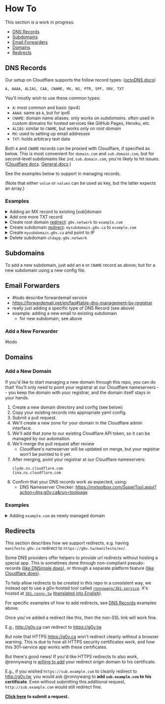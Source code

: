 # How To

This section is a work in progress.

- [DNS Records](#dns-records)
- [Subdomains](#subdomains)
- [Email Forwarders](#email-forwarders)
- [Domains](#domains)
- [Redirects](#redirects)

## DNS Records

Our setup on Cloudflare supports the follow record types: ([octoDNS docs][])

    A, AAAA, ALIAS, CAA, CNAME, MX, NS, PTR, SPF, SRV, TXT

You'll mostly wish to use these common types:
- `A`: most common and basic (ipv4)
- `AAAA`: same as `A`, but for ipv6
- `CNAME`: domain name aliases. only works on _subdomains_. often used in custom domains for hosted services like GitHub Pages, Heroku, etc.
- `ALIAS`: similar to `CNAME`, but works only on _root domain_
- `MX`: used to setting up email addresses
- `TXT`: holds arbitrary text data

Both `A` and `CNAME` records can be proxied with Cloudflare, if specified as below.
This is most convenient for `domain.com` and `sub.domain.com`, but for second-level subdomains like `2nd.sub.domain.com`, you're likely to hit issues.
([Cloudflare docs][]. [General docs][2nd-level-subdomain].)

   [Cloudflare docs]: https://support.cloudflare.com/hc/en-us/articles/200169626-What-subdomains-are-appropriate-for-orange-gray-clouds-
   [2nd-level-subdomain]: https://serverfault.com/questions/104160/wildcard-ssl-certificate-for-second-level-subdomain

See the examples below to support in managing records.

(Note that either `value` or `values` can be used as key, but the latter expects an array.)

### Examples

<details>
  <summary>Adding an MX record to existing [sub]domain</summary>

```diff
diff --git a/g0v.ca.domain/g0v.ca.yaml b/g0v.ca.domain/g0v.ca.yaml
index 3050a90..474481e 100644
--- a/g0v.ca./g0v.ca.yaml
+++ b/g0v.ca./g0v.ca.yaml
@@ -15,3 +15,7 @@
       - 301 https://g0v.tw/
   - type: ALIAS
     value: 301.ronny.tw.
+  - type: MX
+    values:
+      - exchange: mx.example.com.
+        preference: 10
```

</details>

<details>
  <summary>Add one more TXT record</summary>

```diff
diff --git a/g0v.ca.domain/g0v.ca.yaml b/g0v.ca.domain/g0v.ca.yaml
index 3050a90..2a62d42 100644
--- a/g0v.ca./g0v.ca.yaml
+++ b/g0v.ca./g0v.ca.yaml
@@ -6,6 +6,7 @@
       - admin=patcon
       # Used for 301 redirect service below
       - 301 https://g0v.tw/
+      - google-site-verification=1234-abcd-5678-EFGH
   - type: ALIAS
     value: 301.ronny.tw.
```

</details>

<details>
  <summary>Create root domain <a href="#redirects">redirect</a>: <code>g0v.network</code> to <code>example.com</code></summary>

```diff
diff --git a/g0v.network.domain/g0v.network.yaml b/g0v.network.domain/g0v.network.yaml
index aca1501..8049f5d 100644
--- a/g0v.network./g0v.network.yaml
+++ b/g0v.network./g0v.network.yaml
@@ -42,3 +42,9 @@
         preference: 10
       - exchange: mx2.forwardemail.net.
         preference: 10
+  - type: TXT
+    values:
+      # Used for 301 redirect service below
+      - 301 https://example.com/
+  - type: ALIAS
+    value: 301.ronny.tw.
```

</details>

<details>
  <summary>Create subdomain <a href="#redirects">redirect</a>: <code>mysubdomain.g0v.ca</code> to <code>example.com</code></summary>

```diff
diff --git a/config.yaml b/config.yaml
index 3d10aed..4947530 100644
--- a/config.yaml
+++ b/config.yaml
@@ -21,6 +21,8 @@ zones:
     targets:
       - cloudflare
   g0v.ca.:
+    # Allow TXT and CNAME to be created on same subdomain.
+    lenient: true
     sources:
       - config-files
     targets:
diff --git a/g0v.ca.domain/mysubdomain.g0v.ca.yaml b/g0v.ca.domain/mysubdomain.g0v.ca.yaml
new file mode 100644
index 0000000..7536024
--- /dev/null
+++ b/g0v.ca./mysubdomain.g0v.ca.yaml
@@ -0,0 +1,8 @@
+---
+mysubdomain:
+  - type: TXT
+    values:
+      # Used for 301 redirect service below
+      - 301 https://example.com/
+  - type: CNAME
+    value: 301.ronny.tw.
```

</details>


<details>
  <summary>Create <code>mysubdomain.g0v.ca</code> and point to IP</summary>

```diff
diff --git a/g0v.ca.domain/mysubdomain.g0v.ca.yaml b/g0v.ca.domain/mysubdomain.g0v.ca.yaml
new file mode 100644
index 0000000..d079979
--- /dev/null
+++ b/g0v.ca./mysubdomain.g0v.ca.yaml
@@ -0,0 +1,11 @@
+---
+mysubdomain:
+  - type: A
+    octodns:
+      cloudflare:
+        proxied: true
+    value: 123.45.67.89
+    metdata:
+      repository: https://github.com/your-user/your-repo
+      maintainer:
+        - some-username
```

</details>

<details>
  <summary>Delete subdomain <code>oldapp.g0v.network</code></summary>

```diff
diff --git a/g0v.network.domain/oldapp.g0v.network.yaml b/g0v.network.domain/oldapp.g0v.network.yaml
deleted file mode 100644
index ed900a2..0000000
--- a/g0v.network./oldapp.g0v.network.yaml
+++ /dev/null
@@ -1,11 +0,0 @@
----
-oldapp:
-  type: CNAME
-  value: my-old-app.netlify.com.
-  metadata:
-    repo: https://github.com/g0v-network/my-old-app
-    maintainer:
-      - some-username
```

</details>

[octoDNS docs]: https://github.com/octodns/octodns#supported-providers

## Subdomains

To add a new subdomain, just add an `A` or `CNAME` record as above, but for a
new subdomain using a new config file.

## Email Forwarders

- #todo describe forwardemail service
- https://forwardemail.net/en/faq#table-dns-management-by-registrar
- really just adding a specific type of DNS Record (see above)
- example: adding a new email to existing subdomain
  - for new subdomain, see above

### Add a New Forwarder

#todo

## Domains

### Add a New Domain

If you'd like to start managing a new domain through this repo, you can do
that! You'll only need to point your registrar at our Cloudflare nameservers --
you keep the domain with your registrar, and the domain itself stays in your
hands.

1. Create a new domain directory and config (see below)
2. Copy your existing records into appropriate yaml config.
3. Submit a pull request.
4. We'll create a new zone for your domain in the Cloudflare admin interface.
5. We'll add that zone to our existing Cloudflare API token, so it can be managed by our automation.
6. We'll merge the pull request after review
    - Cloudflare's nameserver will be updated on merge, but your registrar won't be pointed to it yet.
7. After merging, point your registrar at our Cloudflare nameservers:
    ```
    clyde.ns.cloudflare.com
    tina.ns.cloudflare.com
    ```
8. Confirm that your DNS records work as expected, using:
    - DNS Nameserver Checker: https://mxtoolbox.com/SuperTool.aspx?action=dns:g0v.ca&run=toolpage

### Examples

<details>
  <summary>Adding <code>example.com</code> as newly managed domain</summary>

```diff
diff --git a/README.md b/README.md
index b079994..8266139 100644
--- a/README.md
+++ b/README.md
@@ -7,6 +7,7 @@ The following damains can be managed here:
 - `g0v.ca`
 - `c4nada.ca`
 - `t0ronto.ca`
+- `example.com`
 
 Changing or adding DNS records in `main` branch of this repository will update
 the actual domain records.
diff --git a/config.yaml b/config.yaml
index 3d10aed..c23c490 100644
--- a/config.yaml
+++ b/config.yaml
@@ -35,3 +35,8 @@ zones:
       - config-files
     targets:
       - cloudflare
+  example.com.:
+    sources:
+      - config-files
+    targets:
+      - cloudflare
diff --git a/example.com.domain/example.com.yaml b/example.com.domain/example.com.yaml
new file mode 100644
index 0000000..acedadd
--- /dev/null
+++ b/example.com.domain/example.com.yaml
@@ -0,0 +1,6 @@
+---
+'':
+  - type: TXT
+    values:
+      # Who has admin for this domain
+      - admin=<some identifier of person who owns it>
```

</details>

## Redirects

This section describes how we support redirects, e.g. having `manifesto.g0v.ca` redirect to `https://g0v.tw/manifesto/en/`.

Some DNS providers offer helpers to provide url redirects without hosting a special app.
This is sometimes done through non-compliant pseudo-records ([like DNSimple does][redirect-dnsimple]),
or through a separate platform feature ([like Cloudflare does][redirect-cloudflare]).

   [redirect-dnsimple]: https://github.com/octodns/octodns/issues/505
   [redirect-cloudflare]: https://support.cloudflare.com/hc/en-us/articles/200172286-Configuring-URL-forwarding-or-redirects-with-Cloudflare-Page-Rules

To help allow redirects to be created in this repo in a consistent way,
we instead opt to use a g0v-hosted tool called [`ronnywang/301-service`][301-service].
It's hosted at [`301.ronny.tw`][301-ronny] ([translated into English][301-ronny-en]).

   [301-service]: https://github.com/ronnywang/301-service
   [301-ronny]: https://301.ronny.tw/
   [301-ronny-en]: https://translate.google.com/translate?hl=&sl=auto&tl=en&u=https://301.ronny.tw

For specific examples of how to add redirects, see [DNS Records](#dns-records) examples above.

Once you've added a redirect like this, then the non-SSL link will work fine.

E.g., http://g0v.ca can redirect to https://g0v.tw

But note that HTTPS https://g0v.ca won't redirect cleanly without a browser warning.
This is due to how all HTTPS security certificates work, and how this 301-service app works with these certificates.

But there's good news! If you'd like HTTPS redirects to also work,
@ronnywang is [willing to add][] your redirect origin domain to his certificate.

E.g., if you wished `https://sub.example.com` to cleanly redirect to http://g0v.tw,
you would ask @ronnywang to **add `sub.example.com` to his certificate**.
Even without submitting this additional request, `http://sub.example.com` would still redirect fine.

**[Click here][https-request] to submit a request.**

   [willing to add]: https://github.com/ronnywang/301-service/issues/2#issuecomment-791874487
   [https-request]: https://github.com/ronnywang/301-service/issues/new?title=Add%20SUB.EXAMPLE.COM%20as%20alt%20domain%20on%20HTTPS%20certificate&body=Re-ticketed%20from%20%5Bthese%20docs%5D(https%3A%2F%2Fgithub.com%2Fg0v-network%2Fdomains%2Fblob%2Fmain%2Fdocs%2FHOWTO.md%23redirects).%0A%0APlease%20add%20SUB.EXAMPLE.COM%20as%20a%20%22Subject%20Alternative%20Name%22%20to%20the%20301.ronny.tw%20HTTPS%20certificate.%20Thanks!
